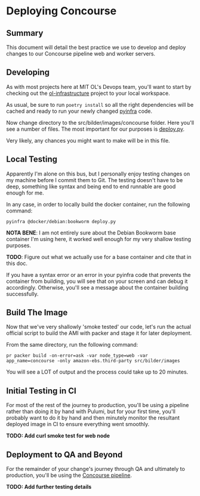 # Deploying Concourse

## Summary

This document will detail the best practice we use to develop and deploy changes
to our Concourse pipeline web and worker servers.

## Developing

As with most projects here at MIT OL's Devops team, you'll want to start by
checking out the
[ol-infrastructure](https://github.com/mitodl/ol-infrastructure/) project to
your local workspace.

As usual, be sure to run `poetry install` so all the right dependencies will be
cached and ready to run your newly changed [pyinfra](https://pyinfra.com/) code.

Now change directory to the src/bilder/images/concourse folder. Here you'll see
a number of files. The most important for our purposes is
[deploy.py](https://github.com/mitodl/ol-infrastructure/blob/main/src/bilder/images/concourse/deploy.py).

Very likely, any chances you might want to make will be in this file.

## Local Testing

Apparently I'm alone on this bus, but I personally enjoy testing changes on my
machine before I commit them to Git. The testing doesn't have to be deep,
something like syntax and being end to end runnable are good enough for me.

In any case, in order to locally build the docker container, run the following
command:

`pyinfra @docker/debian:bookworm deploy.py`

**NOTA BENE**: I am not entirely sure about the Debian Bookworm base container
I'm using here, it worked well enough for my very shallow testing purposes.

**TODO**: Figure out what we actually use for a base container and cite that in
this doc.

If you have a syntax error or an error in your pyinfra code that prevents the
container from building, you will see that on your screen and can debug it
accordingly.  Otherwise, you'll see a message about the container building
successfully.

## Build The Image

Now that we've very shallowly 'smoke tested' our code, let's run the actual
official script to build the AMI with packer and stage it for later deployment.

From the same directory, run the following command:

`pr packer build -on-error=ask -var node_type=web -var app_name=concourse -only amazon-ebs.third-party src/bilder/images`

You will see a LOT of output and the process could take up to 20 minutes.

## Initial Testing in CI

For most of the rest of the journey to production, you'll be using a pipeline
rather than doing it by hand with Pulumi, but for your first time, you'll
probably want to do it by hand and then minutely monitor the resultant deployed
image in CI to ensure everything went smoothly.

**TODO: Add curl smoke test for web node**

## Deployment to QA and Beyond

For the remainder of your change's journey through QA and ultimately to
production, you'll be using the [Concourse
pipeline](https://cicd.odl.mit.edu/teams/infrastructure/pipelines/packer-pulumi-concourse).

**TODO: Add further testing details**
